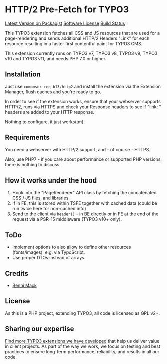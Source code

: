 # HTTP/2 Pre-Fetch for TYPO3

[Latest Version on Packagist][link-packagist]
[Software License](LICENSE.md)
[Build Status][link-travis]

This TYPO3 extension fetches all CSS and JS resources that are used
for a page-rendering and sends additional HTTP/2 Headers "Link" for each resource
resulting in a faster first contentful paint for TYPO3 CMS.

This extension currently runs on TYPO3 v7, TYPO3 v8, TYPO3 v9, TYPO3 v10 and TYPO3 v11,
and needs PHP 7.0 or higher.

## Installation

Just use `composer req b13/http2` and install the extension via the Extension Manager,
flush caches and you're ready to go.

In order to see if the extension works, ensure that your webserver supports HTTP/2,
runs via HTTPS and check your Response headers to see if "link: " headers are added
to your HTTP response.

Nothing to configure, it just works(tm).

## Requirements

You need a webserver with HTTP/2 support, and - of course - HTTPS.

Also, use PHP7 - if you care about performance or supported PHP versions, there is nothing to discuss.


## How it works under the hood

1. Hook into the "PageRenderer" API class by fetching the concatenated CSS / JS files, and
libraries.
2. If in FE, this is stored within TSFE together with cached data (could be run twice here for non-cached info)
3. Send to the client via `header()` - in BE directly or in FE at the end of the request via a PSR-15 middleware (TYPO3 v10+ only).

## ToDo

* Implement options to also allow to define other resources (fonts/images), e.g. via TypoScript.
* Use proper DTOs instead of arrays.


## Credits

* [Benni Mack][link-author]

## License

As this is a PHP project, extending TYPO3, all code is licensed as GPL v2+.


[link-author]: https://github.com/bmack
[link-packagist]: https://packagist.org/packages/b13/http2
[link-travis]: https://travis-ci.org/b13/http2

## Sharing our expertise

[Find more TYPO3 extensions we have developed](https://b13.com/useful-typo3-extensions-from-b13-to-you) that help us deliver value in client projects. As part of the way we work, we focus on testing and best practices to ensure long-term performance, reliability, and results in all our code.
